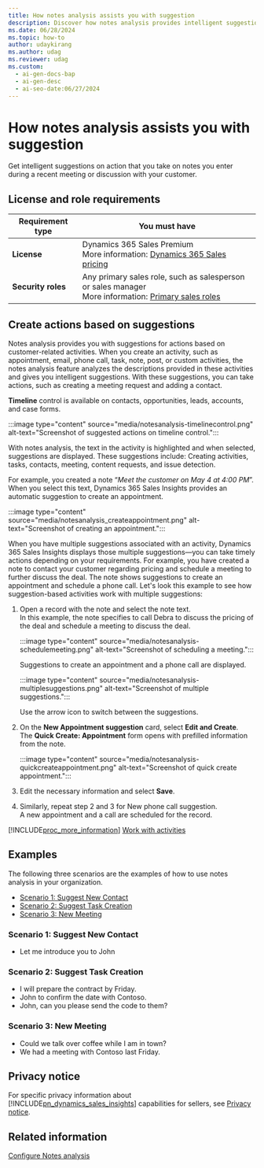 ```yaml
---
title: How notes analysis assists you with suggestion
description: Discover how notes analysis provides intelligent suggestions for customer-related actions, aiding sales roles in timely decision-making.
ms.date: 06/28/2024
ms.topic: how-to
author: udaykirang
ms.author: udag
ms.reviewer: udag
ms.custom:
  - ai-gen-docs-bap
  - ai-gen-desc
  - ai-seo-date:06/27/2024
---
```


# How notes analysis assists you with suggestion 

Get intelligent suggestions on action that you take on notes you enter during a recent meeting or discussion with your customer.

## License and role requirements
| Requirement type | You must have |  
|-----------------------|---------|
| **License** | Dynamics 365 Sales Premium <br>More information: [Dynamics 365 Sales pricing](https://dynamics.microsoft.com/sales/pricing/) |
| **Security roles** | Any primary sales role, such as salesperson or sales manager<br>  More information: [Primary sales roles](security-roles-for-sales.md#primary-sales-roles)|

## Create actions based on suggestions

Notes analysis provides you with suggestions for actions based on customer-related activities. When you create an activity, such as appointment, email, phone call, task, note, post, or custom activities, the notes analysis feature analyzes the descriptions provided in these activities and gives you intelligent suggestions. With these suggestions, you can take actions, such as creating a meeting request and adding a contact.

**Timeline** control is available on contacts, opportunities, leads, accounts, and case forms.

:::image type="content" source="media/notesanalysis-timelinecontrol.png" alt-text="Screenshot of suggested actions on timeline control.":::

With notes analysis, the text in the activity is highlighted and when selected, suggestions are displayed. These suggestions include: Creating activities, tasks, contacts, meeting, content requests, and issue detection.

For example, you created a note “*Meet the customer on May 4 at 4:00 PM*”. When you select this text, Dynamics 365 Sales Insights provides an automatic suggestion to create an appointment.

:::image type="content" source="media/notesanalysis_createappointment.png" alt-text="Screenshot of creating an appointment.":::

When you have multiple suggestions associated with an activity, Dynamics 365 Sales Insights displays those multiple suggestions—you can take timely actions depending on your requirements. For example, you have created a note to contact your customer regarding pricing and schedule a meeting to further discuss the deal. The note shows suggestions to create an appointment and schedule a phone call. Let's look this example to see how suggestion-based activities work with multiple suggestions:

1. Open a record with the note and select the note text.  
    In this example, the note specifies to call Debra to discuss the pricing of the deal and schedule a meeting to discuss the deal.

    :::image type="content" source="media/notesanalysis-schedulemeeting.png" alt-text="Screenshot of scheduling a meeting.":::

    Suggestions to create an appointment and a phone call are displayed.

    :::image type="content" source="media/notesanalysis-multiplesuggestions.png" alt-text="Screenshot of multiple suggestions.":::

    Use the arrow icon to switch between the suggestions.

1. On the **New Appointment suggestion** card, select **Edit and Create**.  
    The **Quick Create: Appointment** form opens with prefilled information from the note.  

    :::image type="content" source="media/notesanalysis-quickcreateappointment.png" alt-text="Screenshot of quick create appointment.":::

1. Edit the necessary information and select **Save**.  
1. Similarly, repeat step 2 and 3 for New phone call suggestion.  
    A new appointment and a call are scheduled for the record.

[!INCLUDE[proc_more_information](../includes/proc-more-information.md)] [Work with activities](/dynamics365/customer-engagement/basics/work-with-activities)

## Examples

The following three scenarios are the examples of how to use notes analysis in your organization.

- [Scenario 1: Suggest New Contact](#scenario-1-suggest-new-contact)
- [Scenario 2: Suggest Task Creation](#scenario-2-suggest-task-creation)
- [Scenario 3: New Meeting](#scenario-3-new-meeting)


### Scenario 1: Suggest New Contact

   - Let me introduce you to John
    
### Scenario 2: Suggest Task Creation

   - I will prepare the contract by Friday.
   - John to confirm the date with Contoso.
   - John, can you please send the code to them?
 
### Scenario 3: New Meeting

   - Could we talk over coffee while I am in town?
   - We had a meeting with Contoso last Friday.

## Privacy notice  

For specific privacy information about [!INCLUDE[pn_dynamics_sales_insights](../includes/pn-dynamics-sales-insights.md)] capabilities for sellers, see [Privacy notice](./privacy-notice.md).

## Related information

[Configure Notes analysis](configure-notes-analysis.md)  
